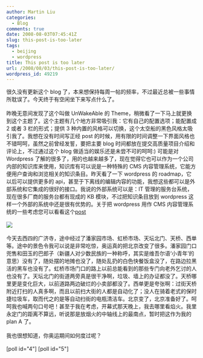 ```yaml
---
author: Martin Liu
categories:
  - Blog
comments: true
date: 2008-08-03T07:45:41Z
slug: this-post-is-too-later
tags:
  - beijing
  - wordpress
title: This post is too later
url: /2008/08/03/this-post-is-too-later/
wordpress_id: 49219
---
```


很久没有更新这个 blog 了，本来想保持每周一帖的频率，不过最近总被一些事情所耽误了。今天终于有空闲坐下来写点什么了。<br /><br />昨晚无意间发现了这个叫做 UnWakeAble 的 Theme，稍微看了一下马上就更换到这个主题了。这个主题有几个地方非常吸引我：它有自己的配置选项；能配置成 2 或者 3 栏的形式；提供 3 种内置的风格可以切换，这个太空船的黑色风格太吸引我了。我想在没有时间写正经 post 的时候，用有限的时间调整一下界面风格也不错呵呵，虽然之前曾经发誓，要把主要 blog 时间都放在提交高质量项目介绍和评论上，不过通过这个 blog 做适当的娱乐还是未尝不可的呵呵:) 可能是对 Wordpress 了解的很多了，用的也越来越多了，现在觉得它也可以作为一个公司内部的知识库来使用，知识库有可以说是一种特殊的 CMS 内容管理系统，它能方便用户查询和浏览相关的知识条目。昨天看了一下 wordpress 的 roadmap，它以后可以提供更多的 api，甚至于下离线的编辑内容的功能，我想这些都可以是外部系统和它集成的很好的接口。我说的外部系统可以是：IT 管理的服务台系统，现在很多厂商的服务台都有现成的 KB 模块，不过把知识条目放到 wordpress 这样一个外部的系统中还是很有优势的。关于把 wordpress 用作 CMS 内容管理系统的一些考虑您可以看看这个[post](http://www.devlounge.net/publishing/things-to-consider-when-using-wordpress-as-a-cms)<br /><br />![](http://news.xinhuanet.com/newscenter/2008-07/28/xin_1520705281548281136162.jpg)<br /><br />今天去西四的广济寺，途中经过了潘家园市场、虹桥市场、天坛北门、天桥、西单等。途中的景色令我可以说是非常吃惊，奥运真的把北京改变了很多。潘家园门口兜售和田玉的巴郎子（新疆人对少数民族的一种称呼，其实是维吾尔语‘小青年’的意思）没有了，随处摆的地摊也没了，随处乱扔的白色快餐饭盒没了，在路边拉黑活的黑车也没有了。虹桥市场门口的路上以前总能看到的那些专门向老外乞讨的人也没有了。天坛北门的街道两旁真是很干净啊，垃圾、墙上的办证都没了。天桥哪里更是变化巨大，以前道路两边破烂的小卖部都没了。西单更是夸张啊：过街天桥附近打扫的人真多啊，而且以前扫大街的人都是自动化了；没人在骑着老式的保时捷垃圾车，取而代之的是等自动扫街的电瓶清洁车。北京变了，北京准备好了。呵呵我也喊两句口号吧！甚至于我在考虑，开幕式那天晚上，我去哪里看焰火。我里永定门的距离不算远，听说那是放烟火的中轴线上的最南点，暂时把这作为我的 plan A 了。<br /><br />我也很想知道，你奥运期间如何度过呢？<br /><br />[poll id="4"] [poll id="5"]
